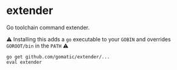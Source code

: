 # extender

Go toolchain command extender. 

:warning: Installing this adds a `go` executable to your `GOBIN`
 and overrides `GOROOT/bin` in the `PATH` :warning:  

    go get github.com/gomatic/extender/...
    eval extender
